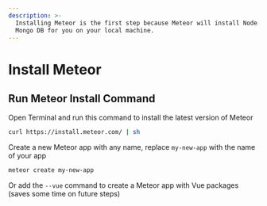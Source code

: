 ```yaml
---
description: >-
  Installing Meteor is the first step because Meteor will install Node.js and
  Mongo DB for you on your local machine.
---
```


# Install Meteor

## Run Meteor Install Command

Open Terminal and run this command to install the latest version of Meteor

```bash
curl https://install.meteor.com/ | sh
```

Create a new Meteor app with any name, replace `my-new-app` with the name of your app

```bash
meteor create my-new-app
```

Or add the `--vue` command to create a Meteor app with Vue packages \(saves some time on future steps\)

